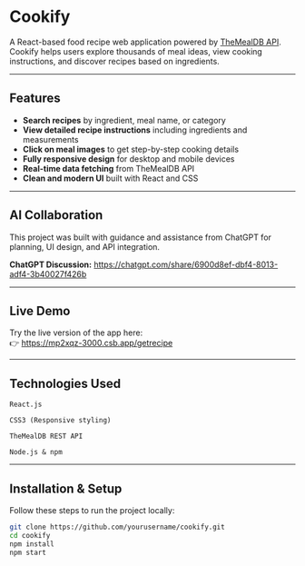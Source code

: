 # Cookify 
A React-based food recipe web application powered by [TheMealDB API](https://www.themealdb.com/api.php).  
Cookify helps users explore thousands of meal ideas, view cooking instructions, and discover recipes based on ingredients.

---

## Features
- **Search recipes** by ingredient, meal name, or category  
- **View detailed recipe instructions** including ingredients and measurements  
- **Click on meal images** to get step-by-step cooking details  
- **Fully responsive design** for desktop and mobile devices  
- **Real-time data fetching** from TheMealDB API  
- **Clean and modern UI** built with React and CSS  

---

## AI Collaboration
This project was built with guidance and assistance from ChatGPT for planning, UI design, and API integration.

**ChatGPT Discussion:** https://chatgpt.com/share/6900d8ef-dbf4-8013-adf4-3b40027f426b

---

## Live Demo
Try the live version of the app here:  
👉 https://mp2xqz-3000.csb.app/getrecipe

---
## Technologies Used
    React.js

    CSS3 (Responsive styling)

    TheMealDB REST API

    Node.js & npm
---
## Installation & Setup
Follow these steps to run the project locally:
```bash
git clone https://github.com/yourusername/cookify.git
cd cookify
npm install
npm start


